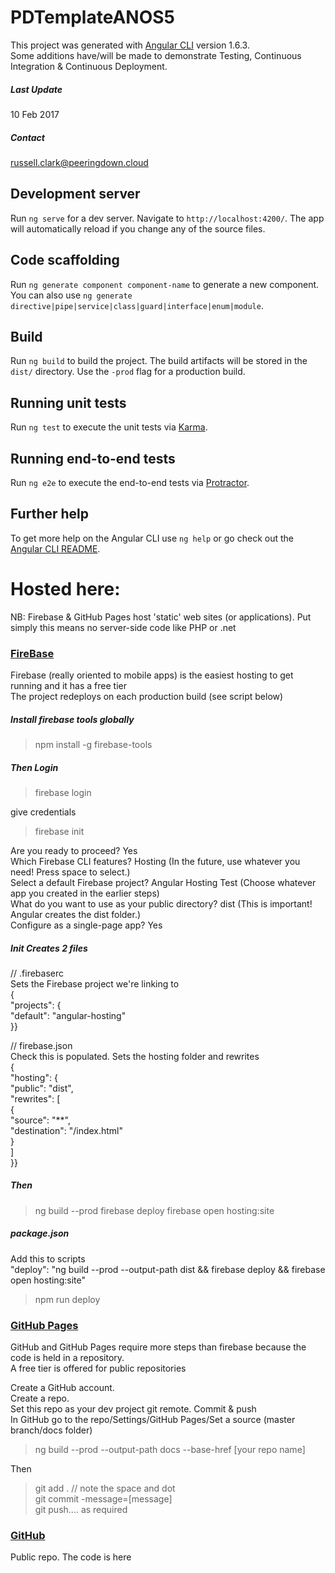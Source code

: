 # PDTemplateANOS5

This project was generated with [Angular CLI](https://github.com/angular/angular-cli) version 1.6.3.  
Some additions have/will be made to demonstrate Testing, Continuous Integration & Continuous Deployment.  

##### Last Update
10 Feb 2017  

##### Contact
russell.clark@peeringdown.cloud  

## Development server

Run `ng serve` for a dev server. Navigate to `http://localhost:4200/`. The app will automatically reload if you change any of the source files.

## Code scaffolding

Run `ng generate component component-name` to generate a new component. You can also use `ng generate directive|pipe|service|class|guard|interface|enum|module`.

## Build

Run `ng build` to build the project. The build artifacts will be stored in the `dist/` directory. Use the `-prod` flag for a production build.

## Running unit tests

Run `ng test` to execute the unit tests via [Karma](https://karma-runner.github.io).

## Running end-to-end tests

Run `ng e2e` to execute the end-to-end tests via [Protractor](http://www.protractortest.org/).

## Further help

To get more help on the Angular CLI use `ng help` or go check out the [Angular CLI README](https://github.com/angular/angular-cli/blob/master/README.md).

# Hosted here:
NB: Firebase & GitHub Pages host 'static' web sites (or applications). Put simply this means no server-side code like PHP or .net  

### <a target="_blank" rel="noopener" href="https://pdtemplateanos5.firebaseapp.com/">FireBase</a> 
Firebase (really oriented to mobile apps) is the easiest hosting to get running and it has a free tier  
The project redeploys on each production build (see script below)
 
##### Install firebase tools globally
   > npm install -g firebase-tools
   
##### Then Login
   > firebase login  
   
   give credentials  
   
   
> firebase init  

   Are you ready to proceed? Yes  
   Which Firebase CLI features? Hosting (In the future, use whatever you need! Press space to select.)  
   Select a default Firebase project? Angular Hosting Test (Choose whatever app you created in the earlier steps)  
   What do you want to use as your public directory? dist (This is important! Angular creates the dist folder.)  
   Configure as a single-page app? Yes  
   
#####   Init Creates 2 files
   // .firebaserc  
   Sets the Firebase project we're linking to  
   {  
      "projects": {  
      "default": "angular-hosting"  
   }}  
   
   // firebase.json  
   Check this is populated. Sets the hosting folder and rewrites  
   {  
      "hosting": {  
      "public": "dist",  
      "rewrites": [  
   {  
      "source": "**",  
      "destination": "/index.html"  
   }  
   ]  
   }}  
   
##### Then
   > ng build --prod
   > firebase deploy
   > firebase open hosting:site
   
 ##### package.json
   Add this to scripts  
   "deploy": "ng build --prod --output-path dist && firebase deploy && firebase open hosting:site"
   
   > npm run deploy

 ###  <a target="_blank" rel="noopener" href="https://russellrclark.github.io/Angular/">GitHub Pages</a>
  GitHub and GitHub Pages require more steps than firebase because the code is held in a repository.  
  A free tier is offered for public repositories  
 
  Create a GitHub account.   
  Create a repo.  
  Set this repo as your dev project git remote. Commit & push  
  In GitHub go to the repo/Settings/GitHub Pages/Set a source (master branch/docs folder)  
  
   > ng build --prod --output-path docs --base-href [your repo name]
   
  Then 
  > git add .  // note the space and dot  
  > git commit -message=[message]  
  > git push.... as required

   ### <a target="_blank" rel="noopener" href="https://github.com/RussellRClark/Angular.git">GitHub</a>
   Public repo. The code is here

